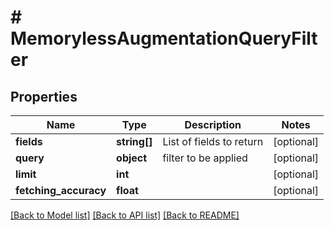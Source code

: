 # # MemorylessAugmentationQueryFilter

## Properties

Name | Type | Description | Notes
------------ | ------------- | ------------- | -------------
**fields** | **string[]** | List of fields to return | [optional]
**query** | **object** | filter to be applied | [optional]
**limit** | **int** |  | [optional]
**fetching_accuracy** | **float** |  | [optional]

[[Back to Model list]](../../README.md#models) [[Back to API list]](../../README.md#endpoints) [[Back to README]](../../README.md)
